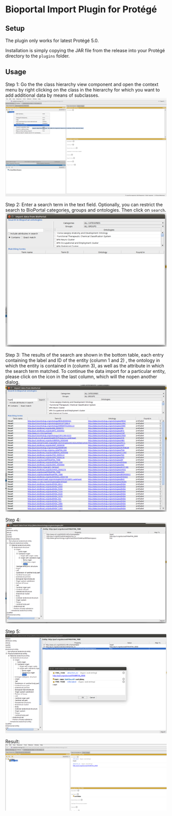 # Bioportal Import Plugin for Protégé

## Setup
The plugin only works for latest Protégé 5.0.

Installation is simply copying the JAR file from the release into your Protégé directory to the `plugins` folder.

## Usage
Step 1: 
Go the the class hierarchy view component and open the context menu by right clicking on the class in the hierarchy for which you want to add additional data by means of subclasses.
![Step 1](https://raw.githubusercontent.com/LorenzBuehmann/Bioportal-Protege-Plugin/master/images/step1.png)

Step 2:
Enter a search term in the text field. Optionally, you can restrict the search to BioPortal categories, groups and ontologies. Then click on `search`.
![Step 2](https://raw.githubusercontent.com/LorenzBuehmann/Bioportal-Protege-Plugin/master/images/step2.png)

Step 3:
The results of the search are shown in the bottom table, each entry containing the label and ID of the entity  (column 1 and 2) , the ontology in which the entity is contained in (column 3), as well as the attribute in which the search term matched. To continue the data import for a particular entity, please click on the icon in the last column, which will the nopen another dialog.
![Step 3](https://raw.githubusercontent.com/LorenzBuehmann/Bioportal-Protege-Plugin/master/images/step3.png)

Step 4:
![Step 4](https://raw.githubusercontent.com/LorenzBuehmann/Bioportal-Protege-Plugin/master/images/step4.png)

Step 5:
![Step 5](https://raw.githubusercontent.com/LorenzBuehmann/Bioportal-Protege-Plugin/master/images/step5.png)

Result:
![Result](https://raw.githubusercontent.com/LorenzBuehmann/Bioportal-Protege-Plugin/master/images/step6.png)
